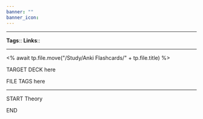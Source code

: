```yaml
---
banner: ""
banner_icon: 
---
```


---
**Tags**:: 
**Links**::

---
<% await tp.file.move("/Study/Anki Flashcards/" + tp.file.title) %>

TARGET DECK
here

FILE TAGS
here

---

START 
Theory 

END